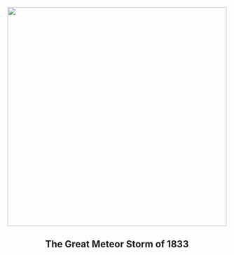 
<p align="center"><img src="https://apod.nasa.gov/apod/image/2412/LeonidsWoodcut_Vollmy_960.jpg" width="500" height="500"></p>
<h2 align="center"> The Great Meteor Storm of 1833 </h2>
